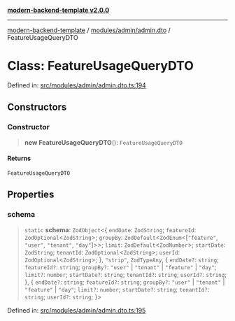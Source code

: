 [**modern-backend-template v2.0.0**](../../../../README.md)

***

[modern-backend-template](../../../../modules.md) / [modules/admin/admin.dto](../README.md) / FeatureUsageQueryDTO

# Class: FeatureUsageQueryDTO

Defined in: [src/modules/admin/admin.dto.ts:194](https://github.com/maemreyo/saas-4cus-nodejs/blob/1a77de11cd6eaefe66c31c7f5de281673fc25ce5/src/modules/admin/admin.dto.ts#L194)

## Constructors

### Constructor

> **new FeatureUsageQueryDTO**(): `FeatureUsageQueryDTO`

#### Returns

`FeatureUsageQueryDTO`

## Properties

### schema

> `static` **schema**: `ZodObject`\<\{ `endDate`: `ZodString`; `featureId`: `ZodOptional`\<`ZodString`\>; `groupBy`: `ZodDefault`\<`ZodEnum`\<\[`"feature"`, `"user"`, `"tenant"`, `"day"`\]\>\>; `limit`: `ZodDefault`\<`ZodNumber`\>; `startDate`: `ZodString`; `tenantId`: `ZodOptional`\<`ZodString`\>; `userId`: `ZodOptional`\<`ZodString`\>; \}, `"strip"`, `ZodTypeAny`, \{ `endDate?`: `string`; `featureId?`: `string`; `groupBy?`: `"user"` \| `"tenant"` \| `"feature"` \| `"day"`; `limit?`: `number`; `startDate?`: `string`; `tenantId?`: `string`; `userId?`: `string`; \}, \{ `endDate?`: `string`; `featureId?`: `string`; `groupBy?`: `"user"` \| `"tenant"` \| `"feature"` \| `"day"`; `limit?`: `number`; `startDate?`: `string`; `tenantId?`: `string`; `userId?`: `string`; \}\>

Defined in: [src/modules/admin/admin.dto.ts:195](https://github.com/maemreyo/saas-4cus-nodejs/blob/1a77de11cd6eaefe66c31c7f5de281673fc25ce5/src/modules/admin/admin.dto.ts#L195)
